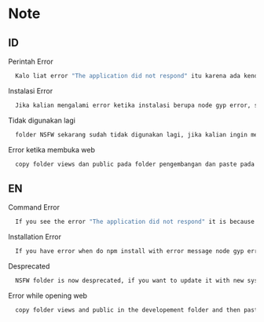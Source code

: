 # Note

## ID

Perintah Error

~~~bash
  Kalo liat error "The application did not respond" itu karena ada kendala pada server yang beberapa kemungkinan nya karena jaringan server kurang stabil atau kode yang error
~~~

Instalasi Error

~~~bash
  Jika kalian mengalami error ketika instalasi berupa node gyp error, silahkan melihat thread ini `https://stackoverflow.com/a/60471089`
~~~

Tidak digunakan lagi

~~~bash
  folder NSFW sekarang sudah tidak digunakan lagi, jika kalian ingin menggunakan fitur tersebut, silahkan perbarui ke system yang terbaru, atau kalian bisa memperbarui dengan mengubah pada kedua sisi bukan di folder fungsi.
~~~

Error ketika membuka web

~~~bash
  copy folder views dan public pada folder pengembangan dan paste pada folder dist dengan folder yang sama yaitu dashboard
~~~

## EN

Command Error

~~~bash
  If you see the error "The application did not respond" it is because there is a problem with the server, some of which could be because the server network is unstable or the code has an error.
~~~

Installation Error

~~~bash
  If you have error when do npm install with error message node gyp error, please see this thread `https://stackoverflow.com/a/60471089`
~~~

Desprecated

~~~bash
  NSFW folder is now desprecated, if you want to update it with new system please update it with yourself, or just edit it at both side not in function folder.
~~~

Error while opening web

~~~bash
  copy folder views and public in the developement folder and then paste it on dist folder with same folder that is dashboard
~~~
